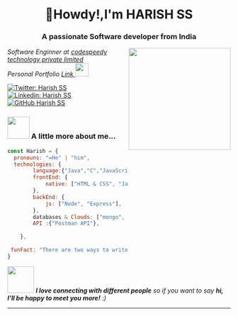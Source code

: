 <h1 align="center">👋Howdy!,I'm HARISH SS</h1>
<h3 align="center">A passionate Software developer from India</h3>
<img align='right' src="https://media.giphy.com/media/ieyl9zmCjO4b4t6qoY/giphy.gif" width="230">
<p><em>Software Enginner at <a href="https://coderspacket.com/contributor/Harishss2002">codespeedy technology private limited</a></br>Personal Portfolio <a href="https://github.com/harishss20">Link </a><img src="https://media.giphy.com/media/WUlplcMpOCEmTGBtBW/giphy.gif" width="30"> 
</em></p>

[![Twitter: Harish SS](https://img.shields.io/twitter/follow/ThaiiBraga?style=social)]([https://twitter.com/ThaiiBraga](https://x.com/Harishssdev))
[![Linkedin: Harish SS](https://img.shields.io/badge/-thaianebraga-blue?style=flat-square&logo=Linkedin&logoColor=white&link=https://www.linkedin.com/in/thaianebraga/)](https://www.linkedin.com/in/harishssofficical/)
[![GitHub Harish SS](https://img.shields.io/github/followers/thaiane?label=follow&style=social)](https://github.com/harishss20)


### <img src="https://media.giphy.com/media/VgCDAzcKvsR6OM0uWg/giphy.gif" width="50"> A little more about me...  

```javascript
const Harish = {
  pronouns: "=He" | "him",
  technologies: {
        language:{"Java","C","JavaScript"},
        frontEnd: {
            native: ["HTML & CSS", "JavaScript", "React js"]
        },
        backEnd: {
            js: ["Node", "Express"],
        },
        databases & Clouds: ["mongo", "MySql","Firebase",GoogleCloud],
        API :{"Postman API"},
       
    },
  
 funFact: "There are two ways to write error-free programs; only the third one works"
}
```

<img src="https://media.giphy.com/media/LnQjpWaON8nhr21vNW/giphy.gif" width="60"> <em><b>I love connecting with different people</b> so if you want to say <b>hi, I'll be happy to meet you more!</b> :)</em>

---
